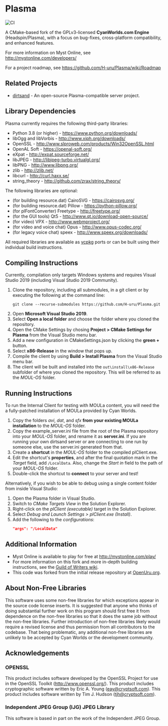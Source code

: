 Plasma
======
![CI](https://github.com/H-uru/Plasma/workflows/CI/badge.svg)

A CMake-based fork of the GPLv3-licensed **CyanWorlds.com Engine**
(Headspin/Plasma), with a focus on bug-fixes, cross-platform compatibility, and
enhanced features.

For more information on Myst Online, see http://mystonline.com/developers/

For a project roadmap, see https://github.com/H-uru/Plasma/wiki/Roadmap


Related Projects
----------------

- [dirtsand](https://github.com/H-uru/dirtsand) - An open-source
  Plasma-compatible server project.


Library Dependencies
--------------------

Plasma currently requires the following third-party libraries:

- Python 3.8 (or higher) - https://www.python.org/downloads/
- libOgg and libVorbis - http://www.xiph.org/downloads/
- OpenSSL - http://www.slproweb.com/products/Win32OpenSSL.html
- OpenAL Soft - https://openal-soft.org/
- eXpat - http://expat.sourceforge.net/
- libJPEG - http://libjpeg-turbo.virtualgl.org/
- libPNG - http://www.libpng.org/
- zlib - http://zlib.net/
- libcurl - http://curl.haxx.se/
- string_theory - http://github.com/zrax/string_theory/

The following libraries are optional:

- (for building resource.dat) CairoSVG - https://cairosvg.org/
- (for building resource.dat) Pillow - https://python-pillow.org/
- (for plFontConverter) Freetype - http://freetype.org/
- (for the GUI tools) Qt5 - http://www.qt.io/download-open-source/
- (for video) VPX - http://www.webmproject.org/
- (for video and voice chat) Opus - http://www.opus-codec.org/
- (for legacy voice chat) speex - http://www.speex.org/downloads/

All required libraries are available as [vcpkg](https://github.com/microsoft/vcpkg)
ports or can be built using their individual build instructions.


Compiling Instructions
----------------------

Currently, compilation only targets Windows systems and requires Visual Studio
2019 (including Visual Studio 2019 Community).

1. Clone the repository, including all submodules, in a git client or by
   executing the following at the command line:
   ```
   git clone --recurse-submodules https://github.com/H-uru/Plasma.git
   ```
2. Open **Microsoft Visual Studio 2019**.
3. Select **Open a local folder** and choose the folder where you cloned the
   repository.
4. Open the CMake Settings by chosing **Project > CMake Settings for Plasma**
   from the Visual Studio menu bar.
5. Add a new configuration in CMakeSettings.json by clicking the **green +**
   button.
6. Select **x86-Release** in the window that pops up.
7. Compile the client by using **Build > Install Plasma** from the Visual
   Studio menu bar.
8. The client will be built and installed into the `out\install\x86-Release`
   subfolder of where you cloned the repository. This will be referred to as
   the *MOUL-OS* folder.


Running Instructions
--------------------

To run the Internal Client for testing with MOULa content, you will need the a
fully-patched installation of MOULa provided by Cyan Worlds.

1. Copy the folders *avi*, *dat*, and *sfx* **from your existing MOULa installation**
   to the *MOUL-OS* folder.
2. Copy the example_server.ini file from the root of the Plasma repository into
   your *MOUL-OS* folder, and rename it as **server.ini**. If you are running
   your own dirtsand server or are connecting to one run by someone else, use
   the server.ini generated from that.
3. Create a **shortcut** in the *MOUL-OS* folder to the compiled plClient.exe.
4. Edit the shortcut's **properties**, and after the final quotation mark in the
   *Target* field, add `/LocalData`. Also, change the *Start in* field to the
   path of your *MOUL-OS* folder.
5. Double-click the shortcut to **connect** to your server and test!

Alternatively, if you wish to be able to debug using a single content folder
from inside Visual Studio:

1. Open the Plasma folder in Visual Studio.
2. Switch to *CMake Targets View* in the Solution Explorer.
3. Right-click on the *plClient (executable)* target in the Solution Explorer.
4. Select *Debug and Launch Settings > plClient.exe (Install)*.
5. Add the following to the *configurations*:
   ```json
   "args": "/LocalData"
   ```


Additional Information
----------------------

- Myst Online is available to play for free at http://mystonline.com/play/
- For more information on this fork and more in-depth building instructions,
  see the [Guild of Writers wiki](http://guildofwriters.org/wiki/Development:CyanWorlds.com_Engine).
- This code was forked from the initial release repository at [OpenUru.org](http://openuru.org/).


About Non-Free Libraries
------------------------

This software uses some non-free libraries for which exceptions appear in the
source code license inserts. It is suggested that anyone who thinks of doing
substantial further work on this program should first free it from dependence
on the non-free libraries so that it does the same job without the non-free
libraries. Further introduction of non-free libraries likely would require a
revised license and thus permission from all contributors to the codebase.
That being problematic, any additional non-free libraries are unlikely to be
accepted by Cyan Worlds or the development community.


Acknowledgements
----------------

### OPENSSL ###
This product includes software developed by the OpenSSL Project for use in
the OpenSSL Toolkit (http://www.openssl.org/). This product includes
cryptographic software written by Eric A. Young (eay@cryptsoft.com). This
product includes software written by Tim J. Hudson (tjh@cryptsoft.com).

### Independent JPEG Group (IJG) JPEG Library ###
This software is based in part on the work of the Independent JPEG Group.
